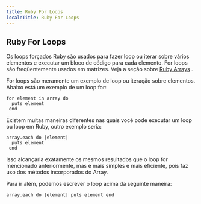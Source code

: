 ```yaml
---
title: Ruby For Loops
localeTitle: Ruby For Loops
---
```

## Ruby For Loops

Os loops forçados Ruby são usados ​​para fazer loop ou iterar sobre vários elementos e executar um bloco de código para cada elemento. For loops são freqüentemente usados ​​em matrizes. Veja a seção sobre [Ruby Arrays](https://github.com/freeCodeCamp/guides/blob/master/src/pages/ruby/ruby-arrays/index.md) .

For loops são meramente um exemplo de loop ou iteração sobre elementos. Abaixo está um exemplo de um loop for:
```
for element in array do
  puts element
 end
```

Existem muitas maneiras diferentes nas quais você pode executar um loop ou loop em Ruby, outro exemplo seria:
```
array.each do |element|
  puts element
 end
```

Isso alcançaria exatamente os mesmos resultados que o loop for mencionado anteriormente, mas é mais simples e mais eficiente, pois faz uso dos métodos incorporados do Array.

Para ir além, podemos escrever o loop acima da seguinte maneira:
```
array.each do |element| puts element end

```
